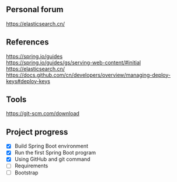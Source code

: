 ## Personal forum
https://elasticsearch.cn/  

## References
https://spring.io/guides  
https://spring.io/guides/gs/serving-web-content/#initial  
https://elasticsearch.cn/  
https://docs.github.com/cn/developers/overview/managing-deploy-keys#deploy-keys  

## Tools
https://git-scm.com/download  

## Project progress
- [X] Build Spring Boot environment  
- [X] Run the first Spring Boot program  
- [X] Using GitHub and git command  
- [ ] Requirements  
- [ ] Bootstrap  